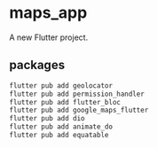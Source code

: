 # maps_app

A new Flutter project.

## packages
```sh
flutter pub add geolocator
flutter pub add permission_handler
flutter pub add flutter_bloc
flutter pub add google_maps_flutter
flutter pub add dio
flutter pub add animate_do
flutter pub add equatable
```
